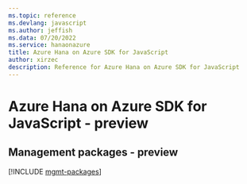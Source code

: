 ```yaml
---
ms.topic: reference
ms.devlang: javascript
ms.author: jeffish
ms.data: 07/20/2022
ms.service: hanaonazure
title: Azure Hana on Azure SDK for JavaScript
author: xirzec
description: Reference for Azure Hana on Azure SDK for JavaScript
---
```

# Azure Hana on Azure SDK for JavaScript - preview

## Management packages - preview
[!INCLUDE [mgmt-packages](hana-on-azure-mgmt-index.md)]
